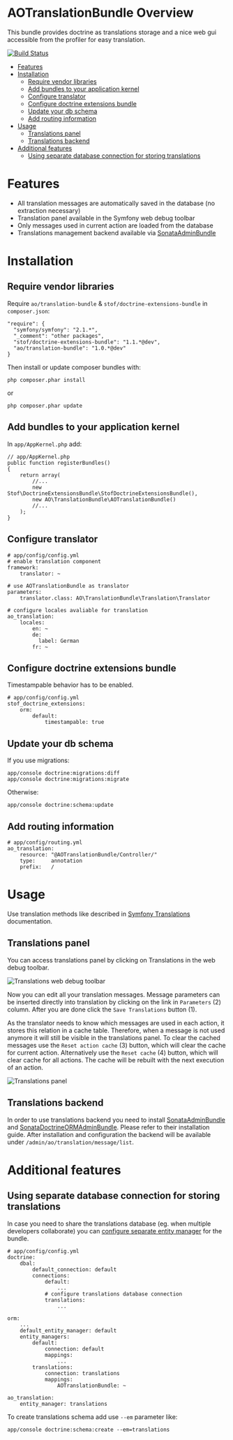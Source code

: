 AOTranslationBundle Overview
============================

This bundle provides doctrine as translations storage and a nice web gui accessible from the profiler for easy translation.

[![Build Status](https://secure.travis-ci.org/adrianolek/AOTranslationBundle.png)](http://travis-ci.org/adrianolek/AOTranslationBundle)

* [Features](#features)
* [Installation](#installation)
  * [Require vendor libraries](#require-vendor-libraries)
  * [Add bundles to your application kernel](#add-bundles-to-your-application-kernel)
  * [Configure translator](#configure-translator)
  * [Configure doctrine extensions bundle](#configure-doctrine-extensions-bundle)
  * [Update your db schema](#update-your-db-schema)
  * [Add routing information](#add-routing-information)
* [Usage](#usage)
  * [Translations panel](#translations-panel)
  * [Translations backend](#translations-backend)
* [Additional features](#additional-features)
  * [Using separate database connection for storing translations](#using-separate-database-connection-for-storing-translations)

Features
========

* All translation messages are automatically saved in the database (no extraction necessary)
* Translation panel available in the Symfony web debug toolbar
* Only messages used in current action are loaded from the database
* Translations management backend available via [SonataAdminBundle](https://github.com/sonata-project/SonataAdminBundle)

Installation
============

Require vendor libraries
------------------------

Require `ao/translation-bundle` & `stof/doctrine-extensions-bundle` in `composer.json`:

    "require": {
      "symfony/symfony": "2.1.*",
      "_comment": "other packages",
      "stof/doctrine-extensions-bundle": "1.1.*@dev",
      "ao/translation-bundle": "1.0.*@dev"
    }

Then install or update composer bundles with:

    php composer.phar install
    
or

    php composer.phar update

Add bundles to your application kernel
--------------------------------------

In `app/AppKernel.php` add:

    // app/AppKernel.php
    public function registerBundles()
    {
        return array(
            //...
            new Stof\DoctrineExtensionsBundle\StofDoctrineExtensionsBundle(),
            new AO\TranslationBundle\AOTranslationBundle()
            //...
        );
    }

Configure translator
--------------------

    # app/config/config.yml
    # enable translation component
    framework:
        translator: ~
    
    # use AOTranslationBundle as translator
    parameters:
        translator.class: AO\TranslationBundle\Translation\Translator
    
    # configure locales avaliable for translation 
    ao_translation:
        locales:
            en: ~
            de:
              label: German
            fr: ~
            
Configure doctrine extensions bundle
------------------------------------

Timestampable behavior has to be enabled.

    # app/config/config.yml
    stof_doctrine_extensions:
        orm:
            default:
                timestampable: true

Update your db schema
---------------------

If you use migrations:

    app/console doctrine:migrations:diff
    app/console doctrine:migrations:migrate


Otherwise:

    app/console doctrine:schema:update
    
Add routing information
-----------------------
    
    # app/config/routing.yml
    ao_translation:
        resource: "@AOTranslationBundle/Controller/"
        type:     annotation
        prefix:   / 

Usage
=====

Use translation methods like described in [Symfony Translations](http://symfony.com/doc/current/book/translation.html) documentation.

Translations panel
------------------

You can access translations panel by clicking on Translations in the web debug toolbar.

![Translations web debug toolbar](https://raw.github.com/adrianolek/AOTranslationBundle/master/Resources/doc/img/profiler.png)

Now you can edit all your translation messages.
Message parameters can be inserted directly into translation by clicking on the link in `Parameters` (2) column.
After you are done click the `Save Translations` button (1).

As the translator needs to know which messages are used in each action, it stores this relation in a cache table.
Therefore, when a message is not used anymore it will still be visible in the translations panel.
To clear the cached messages use the `Reset action cache` (3) button, which will clear the cache for current action.
Alternatively use the `Reset cache` (4) button, which will clear cache for all actions.
The cache will be rebuilt with the next execution of an action.

![Translations panel](https://raw.github.com/adrianolek/AOTranslationBundle/master/Resources/doc/img/panel.png)

Translations backend
--------------------

In order to use translations backend you need to install [SonataAdminBundle](http://sonata-project.org/bundles/admin/master/doc/index.html) and [SonataDoctrineORMAdminBundle](http://sonata-project.org/bundles/doctrine-orm-admin/master/doc/index.html).
Please refer to their installation guide.
After installation and configuration the backend will be available under `/admin/ao/translation/message/list`.

Additional features
===================

Using separate database connection for storing translations
------------------------------------------------------------

In case you need to share the translations database (eg. when multiple developers collaborate) you can [configure separate entity manager](http://symfony.com/doc/current/cookbook/doctrine/multiple_entity_managers.html) for the bundle.

    # app/config/config.yml
    doctrine:
        dbal:
            default_connection: default
            connections:
                default:
                    ...
                # configure translations database connection
                translations:
                    ...
                    
    orm:
        ...
        default_entity_manager: default
        entity_managers:
            default:
                connection: default
                mappings:
                    ...
            translations:
                connection: translations
                mappings:
                    AOTranslationBundle: ~
                    
    ao_translation:
        entity_manager: translations

To create translations schema add use `--em` parameter like:

    app/console doctrine:schema:create --em=translations